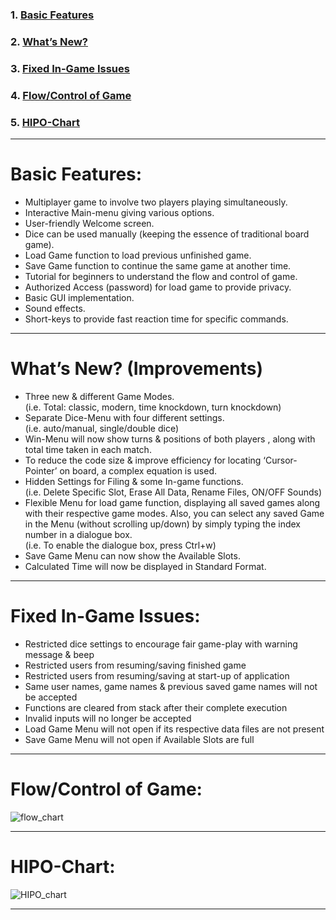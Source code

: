 ### 1. <a href="https://github.com/HypertextAssassin0273/ModernSnakesAndLadders-PF_PROJECT/blob/gh-pages/PROJECT_INFO.md#basic-features">Basic Features</a>
### 2. <a href="https://github.com/HypertextAssassin0273/ModernSnakesAndLadders-PF_PROJECT/wiki/PROJECT-INFO#whats-new-improvements">What’s New?</a>
### 3. <a href="https://github.com/HypertextAssassin0273/ModernSnakesAndLadders-PF_PROJECT/blob/gh-pages/PROJECT_INFO.md#fixed-in-game-issues">Fixed In-Game Issues</a>
### 4. <a href="https://github.com/HypertextAssassin0273/ModernSnakesAndLadders-PF_PROJECT/blob/gh-pages/PROJECT_INFO.md#flowcontrol-of-game">Flow/Control of Game</a>
### 5. <a href="https://github.com/HypertextAssassin0273/ModernSnakesAndLadders-PF_PROJECT/blob/gh-pages/PROJECT_INFO.md#hipo-chart">HIPO-Chart</a>

---

# Basic Features:
- Multiplayer game to involve two players playing simultaneously.
- Interactive Main-menu giving various options.
- User-friendly Welcome screen.
- Dice can be used manually (keeping the essence of traditional board game).
- Load Game function to load previous unfinished game.
- Save Game function to continue the same game at another time.
- Tutorial for beginners to understand the flow and control of game. 
- Authorized Access (password) for load game to provide privacy.
- Basic GUI implementation.
- Sound effects.
- Short-keys to provide fast reaction time for specific commands.

---

# What’s New? (Improvements)
- Three new & different Game Modes.\
    (i.e. Total: classic, modern, time knockdown, turn knockdown)
- Separate Dice-Menu with four different settings.\
    (i.e. auto/manual, single/double dice)
- Win-Menu will now show turns & positions of both players , along with total time taken in each match.
- To reduce the code size & improve efficiency for locating ‘Cursor-Pointer’ on board, a complex equation is used.
- Hidden Settings for Filing & some In-game functions.\
    (i.e. Delete Specific Slot, Erase All Data, Rename Files, ON/OFF Sounds)
- Flexible Menu for load game function, displaying all saved games along with their respective game modes. Also, you can select any saved Game in the Menu (without scrolling up/down) by simply typing the index number in a dialogue box.\
    (i.e. To enable the dialogue box, press Ctrl+w)
- Save Game Menu can now show the Available Slots.
- Calculated Time will now be displayed in Standard Format.

---

# Fixed In-Game Issues:
- Restricted dice settings to encourage fair game-play with warning message & beep
- Restricted users from resuming/saving finished game 
- Restricted users from resuming/saving at start-up of application
- Same user names, game names & previous saved game names will not be accepted
- Functions are cleared from stack after their complete execution
- Invalid inputs will no longer be accepted
- Load Game Menu will not open if its respective data files are not present
- Save Game Menu will not open if Available Slots are full

---

# Flow/Control of Game:
![flow_chart](https://user-images.githubusercontent.com/66676402/88355997-dbc6c900-cd7f-11ea-89f4-51bfe29051db.png)

---

# HIPO-Chart:
![HIPO_chart](https://user-images.githubusercontent.com/66676402/88356008-e08b7d00-cd7f-11ea-9814-4d16efeb91f7.png)

---

